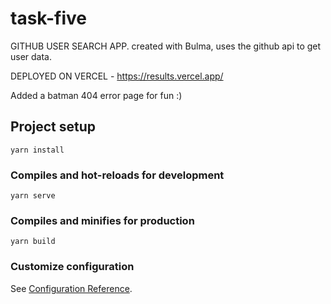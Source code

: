 # task-five

GITHUB USER SEARCH APP. created with Bulma, uses the github api to get user data.

DEPLOYED ON VERCEL -  https://results.vercel.app/

Added a batman 404 error page for fun :)
## Project setup
```
yarn install
```

### Compiles and hot-reloads for development
```
yarn serve
```

### Compiles and minifies for production
```
yarn build
```

### Customize configuration
See [Configuration Reference](https://cli.vuejs.org/config/).
